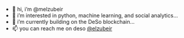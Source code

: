- 👋 hi, i’m @melzubeir
- 👀 i’m interested in python, machine learning, and social analytics...
- 🌱 i’m currently building on the DeSo blockchain...
- 📫 you can reach me on deso [@elzubeir](https://diamondapp.com/u/elzubeir)
